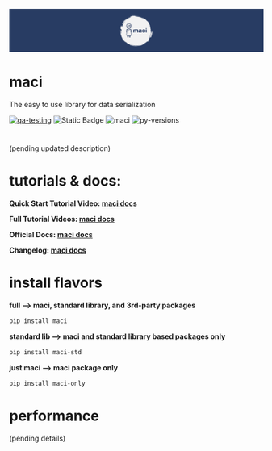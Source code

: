 [![Docs](https://raw.githubusercontent.com/aaronater10/maci/1.0.0/ext/maci_cover.png)](https://docs.macilib.org/)

# maci
The easy to use library for data serialization

[![qa-testing](https://github.com/aaronater10/maci/actions/workflows/maci_qa.yml/badge.svg)](https://github.com/aaronater10/maci/actions/workflows/maci_qa.yml)
![Static Badge](https://img.shields.io/badge/coverage-100%25-red)
![maci](https://img.shields.io/badge/maci-v1.0.0-blue)
![py-versions](https://img.shields.io/badge/py_versions-3.7_%7C_3.8_%7C_3.9_%7C_3.10%7C_3.11-%23FFD43B)




#

(pending updated description)


# tutorials & docs:
**Quick Start Tutorial Video: [maci docs](https://docs.macilib.org/watch/quick-start)**

**Full Tutorial Videos: [maci docs](https://docs.macilib.org/watch/full-training-series)**

**Official Docs: [maci docs](https://docs.macilib.org/)**

**Changelog: [maci docs](https://docs.macilib.org/updates/changelog)**


# install flavors

**full --> maci, standard library, and 3rd-party packages**
```bash
pip install maci
```
**standard lib --> maci and standard library based packages only**
```bash
pip install maci-std
```
**just maci --> maci package only**
```bash
pip install maci-only
```
# performance
(pending details)
